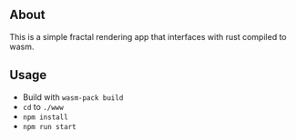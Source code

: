 ## About

This is a simple fractal rendering app that interfaces with rust compiled to wasm.

## Usage

- Build with `wasm-pack build`
- `cd` to `./www`
- `npm install`
- `npm run start`

